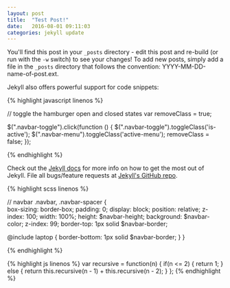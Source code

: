 ```yaml
---
layout: post
title:  "Test Post!"
date:   2016-08-01 09:11:03
categories: jekyll update
---
```


You'll find this post in your `_posts` directory - edit this post and re-build (or run with the `-w` switch) to see your changes!
To add new posts, simply add a file in the `_posts` directory that follows the convention: YYYY-MM-DD-name-of-post.ext.

Jekyll also offers powerful support for code snippets:

{% highlight javascript linenos %}

// toggle the hamburger open and closed states
var removeClass = true;

$(".navbar-toggle").click(function () {
  $(".navbar-toggle").toggleClass('is-active');
  $(".navbar-menu").toggleClass('active-menu');
  removeClass = false;
});

{% endhighlight %}

Check out the [Jekyll docs][jekyll] for more info on how to get the most out of Jekyll. File all bugs/feature requests at [Jekyll's GitHub repo][jekyll-gh].



{% highlight scss linenos %}

// navbar
.navbar,
.navbar-spacer {  
  box-sizing: border-box;
  padding: 0;
  display: block;
  position: relative;
  z-index: 100;
  width: 100%;
  height: $navbar-height;
  background: $navbar-color;
  z-index: 99;
  border-top: 1px solid $navbar-border;

  @include laptop {
    border-bottom: 1px solid $navbar-border;
  }
}

{% endhighlight %}

[jekyll-gh]: https://github.com/mojombo/jekyll
[jekyll]:    http://jekyllrb.com







{% highlight js linenos %}
var recursive = function(n) {
    if(n <= 2) {
        return 1;
    } else {
        return this.recursive(n - 1) + this.recursive(n - 2);
    }
};
{% endhighlight %}
